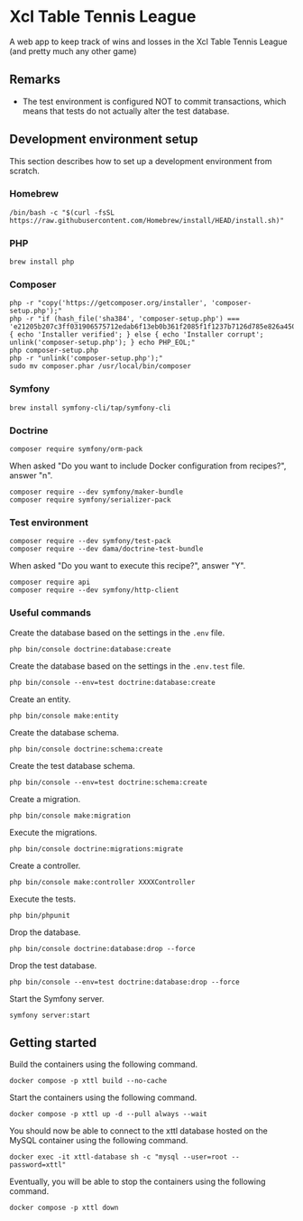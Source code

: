 # Xcl Table Tennis League

A web app to keep track of wins and losses in the Xcl Table Tennis League (and pretty much any other game)

## Remarks

- The test environment is configured NOT to commit transactions, which means that tests do not actually alter the test database.

## Development environment setup

This section describes how to set up a development environment from scratch.

### Homebrew

```
/bin/bash -c "$(curl -fsSL https://raw.githubusercontent.com/Homebrew/install/HEAD/install.sh)"
```

### PHP

```
brew install php
```

### Composer

```
php -r "copy('https://getcomposer.org/installer', 'composer-setup.php');"
php -r "if (hash_file('sha384', 'composer-setup.php') === 'e21205b207c3ff031906575712edab6f13eb0b361f2085f1f1237b7126d785e826a450292b6cfd1d64d92e6563bbde02') { echo 'Installer verified'; } else { echo 'Installer corrupt'; unlink('composer-setup.php'); } echo PHP_EOL;"
php composer-setup.php
php -r "unlink('composer-setup.php');"
sudo mv composer.phar /usr/local/bin/composer
```

### Symfony

```
brew install symfony-cli/tap/symfony-cli
```

### Doctrine

```
composer require symfony/orm-pack
```

When asked "Do you want to include Docker configuration from recipes?", answer "n".

```
composer require --dev symfony/maker-bundle
composer require symfony/serializer-pack
```

### Test environment

```
composer require --dev symfony/test-pack
composer require --dev dama/doctrine-test-bundle
```

When asked "Do you want to execute this recipe?", answer "Y".

```
composer require api
composer require --dev symfony/http-client
```

### Useful commands

Create the database based on the settings in the `.env` file.

```
php bin/console doctrine:database:create
```

Create the database based on the settings in the `.env.test` file.

```
php bin/console --env=test doctrine:database:create
```

Create an entity.

```
php bin/console make:entity
```

Create the database schema.

```
php bin/console doctrine:schema:create
```

Create the test database schema.

```
php bin/console --env=test doctrine:schema:create
```

Create a migration.

```
php bin/console make:migration
```

Execute the migrations.

```
php bin/console doctrine:migrations:migrate
```

Create a controller.

```
php bin/console make:controller XXXXController
```

Execute the tests.

```
php bin/phpunit
```

Drop the database.

```
php bin/console doctrine:database:drop --force
```

Drop the test database.

```
php bin/console --env=test doctrine:database:drop --force
```

Start the Symfony server.

```
symfony server:start
```

## Getting started

Build the containers using the following command.

```
docker compose -p xttl build --no-cache
```

Start the containers using the following command.

```
docker compose -p xttl up -d --pull always --wait
```

You should now be able to connect to the xttl database hosted on the MySQL container using the following command.

````
docker exec -it xttl-database sh -c "mysql --user=root --password=xttl"
````

Eventually, you will be able to stop the containers using the following command.

```
docker compose -p xttl down
```

